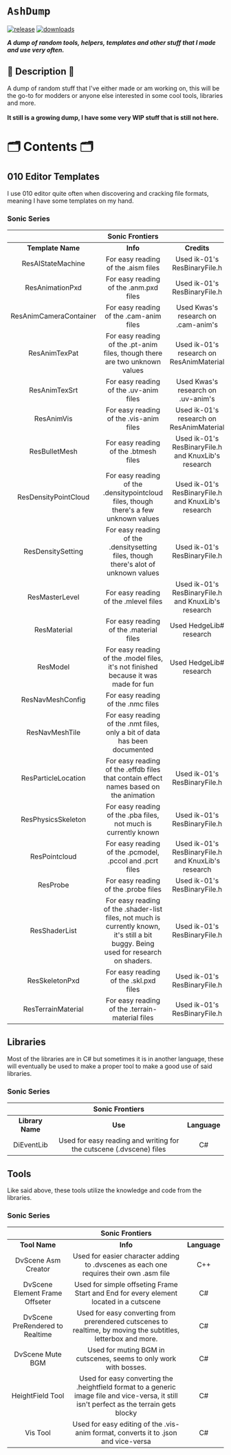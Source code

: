 # `AshDump`

[![release](https://img.shields.io/github/v/release/Ashrindy/AshDump?color=red)](https://github.com/Ashrindy/AshDump/releases/latest)
[![downloads](https://img.shields.io/github/downloads/Ashrindy/AshDump/total?color=green)](#)

**_A dump of random tools, helpers, templates and other stuff that I made and use very often._**

## 📜 Description 📜

A dump of random stuff that I've either made or am working on, this will be the go-to for modders or anyone else interested in some cool tools, libraries and more.
</br>
</br>
**It still is a growing dump, I have some very WIP stuff that is still not here.**

# 🗂️ Contents 🗂️

## 010 Editor Templates

I use 010 editor quite often when discovering and cracking file formats, meaning I have some templates on my hand.

### Sonic Series

|                        |                                                         **Sonic Frontiers**                                                          |                                                     |
| :--------------------: | :----------------------------------------------------------------------------------------------------------------------------------: | :-------------------------------------------------: |
|   **Template Name**    |                                                               **Info**                                                               |                     **Credits**                     |
|   ResAIStateMachine    |                                                 For easy reading of the .aism files                                                  |            Used ik-01's ResBinaryFile.h             |
|    ResAnimationPxd     |                                                For easy reading of the .anm.pxd files                                                |            Used ik-01's ResBinaryFile.h             |
| ResAnimCameraContainer |                                               For easy reading of the .cam-anim files                                                |         Used Kwas's research on .cam-anim's         |
|     ResAnimTexPat      |                             For easy reading of the .pt-anim files, though there are two unknown values                              |      Used ik-01's research on ResAnimMaterial       |
|     ResAnimTexSrt      |                                                For easy reading of the .uv-anim files                                                |         Used Kwas's research on .uv-anim's          |
|       ResAnimVis       |                                               For easy reading of the .vis-anim files                                                |      Used ik-01's research on ResAnimMaterial       |
|     ResBulletMesh      |                                                For easy reading of the .btmesh files                                                 | Used ik-01's ResBinaryFile.h and KnuxLib's research |
|  ResDensityPointCloud  |                        For easy reading of the .densitypointcloud files, though there's a few unknown values                         | Used ik-01's ResBinaryFile.h and KnuxLib's research |
|   ResDensitySetting    |                         For easy reading of the .densitysetting files, though there's alot of unknown values                         |            Used ik-01's ResBinaryFile.h             |
|     ResMasterLevel     |                                                For easy reading of the .mlevel files                                                 | Used ik-01's ResBinaryFile.h and KnuxLib's research |
|      ResMaterial       |                                               For easy reading of the .material files                                                |               Used HedgeLib# research               |
|        ResModel        |                         For easy reading of the .model files, it's not finished because it was made for fun                          |               Used HedgeLib# research               |
|    ResNavMeshConfig    |                                                  For easy reading of the .nmc files                                                  |                                                     |
|     ResNavMeshTile     |                              For easy reading of the .nmt files, only a bit of data has been documented                              |                                                     |
|  ResParticleLocation   |                        For easy reading of the .effdb files that contain effect names based on the animation                         |            Used ik-01's ResBinaryFile.h             |
|   ResPhysicsSkeleton   |                                   For easy reading of the .pba files, not much is currently known                                    |            Used ik-01's ResBinaryFile.h             |
|     ResPointcloud      |                                       For easy reading of the .pcmodel, .pccol and .pcrt files                                       | Used ik-01's ResBinaryFile.h and KnuxLib's research |
|        ResProbe        |                                                 For easy reading of the .probe files                                                 |            Used ik-01's ResBinaryFile.h             |
|     ResShaderList      | For easy reading of the .shader-list files, not much is currently known, it's still a bit buggy. Being used for research on shaders. |            Used ik-01's ResBinaryFile.h             |
|     ResSkeletonPxd     |                                                For easy reading of the .skl.pxd files                                                |            Used ik-01's ResBinaryFile.h             |
|   ResTerrainMaterial   |                                           For easy reading of the .terrain-material files                                            |            Used ik-01's ResBinaryFile.h             |

## Libraries

Most of the libraries are in C# but sometimes it is in another language, these will eventually be used to make a proper tool to make a good use of said libraries.

### Sonic Series

|                  |                         **Sonic Frontiers**                         |              |
| :--------------: | :-----------------------------------------------------------------: | :----------: |
| **Library Name** |                               **Use**                               | **Language** |
|    DiEventLib    | Used for easy reading and writing for the cutscene (.dvscene) files |      C#      |

## Tools

Like said above, these tools utilize the knowledge and code from the libraries.

### Sonic Series

|                                 |                                                            **Sonic Frontiers**                                                             |              |
| :-----------------------------: | :----------------------------------------------------------------------------------------------------------------------------------------: | :----------: |
|          **Tool Name**          |                                                                  **Info**                                                                  | **Language** |
|       DvScene Asm Creator       |                           Used for easier character adding to .dvscenes as each one requires their own .asm file                           |     C++      |
| DvScene Element Frame Offseter  |                           Used for simple offseting Frame Start and End for every element located in a cutscene                            |      C#      |
| DvScene PreRendered to Realtime |               Used for easy converting from prerendered cutscenes to realtime, by moving the subtitles, letterbox and more.                |      C#      |
|        DvScene Mute BGM         |                                     Used for muting BGM in cutscenes, seems to only work with bosses.                                      |      C#      |
|        HeightField Tool         | Used for easy converting the .heightfield format to a generic image file and vice-versa, it still isn't perfect as the terrain gets blocky |      C#      |
|            Vis Tool             |                             Used for easy editing of the .vis-anim format, converts it to .json and vice-versa                             |      C#      |
